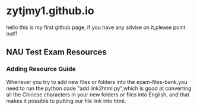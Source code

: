 ﻿# zytjmy1.github.io
hello this is my first github page,
if you have any advise on it,please point out!!

## NAU Test Exam Resources
### Adding Resource Guide
Whenever you try to add new files or folders into the exam-files-bank,you need to run the python code "add link2html.py",which is good at converting all the Chinese characters in your new folders or files into English, and that makes it possible to putting our file link into html. 

